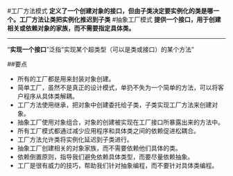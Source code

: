 #工厂方法模式
**定义了一个创建对象的接口，但由子类决定要实例化的类是哪一个。工厂方法让类把实例化推迟到子类**
#抽象工厂模式
**提供一个接口，用于创建相关或依赖对象的家族，而不需要指定具体类。**

***
“**实现一个接口**”泛指“实现某个超类型（可以是类或接口）的某个方法”

##要点
* 所有的工厂都是用来封装对象创建。
* 简单工厂，虽然不是真正的设计模式，单扔不失为一个简单的方法，可以将客户程序从具体类解耦。
* 工厂方法使用继承，把对象中创建委托给子类，子类实现工厂方法来创建对象。
* 抽象工厂使用对象组合，对象的创建被实现在工厂接口所暴露出来的方法中。
* 所有工厂模式都通过减少应用程序和具体类之间的依赖促进松耦合。
* 工厂方法允许类将实例化延迟到子类进行。
* 抽象工厂创建相关的对象家族，而不需要依赖他们具体的类。
* 依赖倒置原则，指导我们避免依赖具体类型，而要尽量依赖抽象。
* 工厂是很有威力的技巧，帮助我们针对抽象编程，而不要针对具体类编程。
